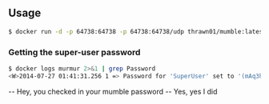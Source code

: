 ## Usage
```bash
$ docker run -d -p 64738:64738 -p 64738:64738/udp thrawn01/mumble:latest
```

### Getting the super-user password
```bash
$ docker logs murmur 2>&1 | grep Password
<W>2014-07-27 01:41:31.256 1 => Password for 'SuperUser' set to '(mAq3hkwnkD'
```

-- Hey, you checked in your mumble password
-- Yes, yes I did
